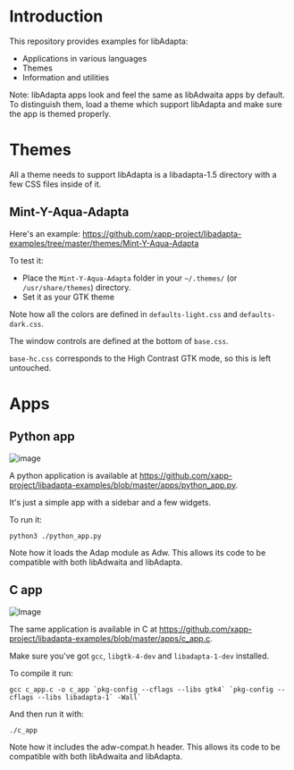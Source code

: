 # Introduction

This repository provides examples for libAdapta:

- Applications in various languages
- Themes
- Information and utilities

Note: libAdapta apps look and feel the same as libAdwaita apps by default. To distinguish them, load a theme which support libAdapta and make sure the app is themed properly.

# Themes

All a theme needs to support libAdapta is a libadapta-1.5 directory with a few CSS files inside of it.

## Mint-Y-Aqua-Adapta

Here's an example: https://github.com/xapp-project/libadapta-examples/tree/master/themes/Mint-Y-Aqua-Adapta

To test it:

- Place the `Mint-Y-Aqua-Adapta` folder in your `~/.themes/` (or `/usr/share/themes`) directory.
- Set it as your GTK theme

Note how all the colors are defined in `defaults-light.css` and `defaults-dark.css`.

The window controls are defined at the bottom of `base.css`.

`base-hc.css` corresponds to the High Contrast GTK mode, so this is left untouched.

# Apps

## Python app

![image](https://github.com/user-attachments/assets/be24a9a1-03d0-4c76-902c-3bd5afbac2a2)

A python application is available at https://github.com/xapp-project/libadapta-examples/blob/master/apps/python_app.py.

It's just a simple app with a sidebar and a few widgets.

To run it:

```
python3 ./python_app.py
```

Note how it loads the Adap module as Adw. This allows its code to be compatible with both libAdwaita and libAdapta.

## C app

![Image](https://github.com/user-attachments/assets/1ab1ff8a-e3ef-4c52-8633-87a1aaf2b0fb)

The same application is available in C at https://github.com/xapp-project/libadapta-examples/blob/master/apps/c_app.c.

Make sure you've got `gcc`, `libgtk-4-dev` and `libadapta-1-dev` installed.

To compile it run:

```
gcc c_app.c -o c_app `pkg-config --cflags --libs gtk4` `pkg-config --cflags --libs libadapta-1` -Wall`
```

And then run it with:

```
./c_app
```

Note how it includes the adw-compat.h header. This allows its code to be compatible with both libAdwaita and libAdapta.